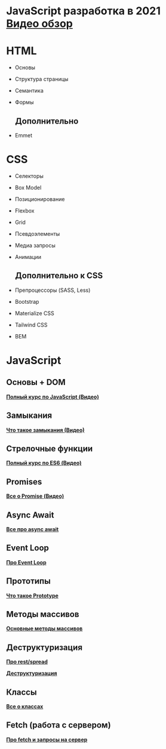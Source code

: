 # JavaScript разработка в 2021 **[Видео обзор](https://www.youtube.com/watch?v=181VnUUJq-Y)**

# HTML

- Основы
- Структура страницы
- Семантика
- Формы

  ## Дополнительно

- Emmet

# CSS

- Селекторы
- Box Model
- Позиционирование
- Flexbox
- Grid
- Псевдоэлементы
- Медиа запросы
- Анимации

  ## Дополнительно к CSS

- Препроцессоры (SASS, Less)
- Bootstrap
- Materialize CSS
- Tailwind CSS
- BEM

# JavaScript

## Основы + DOM

**[Полный курс по JavaScript (Видео)](https://www.youtube.com/watch?v=Bluxbh9CaQ0)**

## Замыкания

**[Что такое замыкания (Видео)](https://www.youtube.com/watch?v=pahO5XjnfLA)**

## Стрелочные функции

**[Полный курс по ES6 (Видео)](https://www.youtube.com/watch?v=Ti2Q4sQkNdU)**

## Promises

**[Все о Promise (Видео)](https://www.youtube.com/watch?v=1idOY3C1gYU)**

## Async Await

**[Все про async await](https://www.youtube.com/watch?v=SHiUyM_fFME)**

## Event Loop

**[Про Event Loop](https://www.youtube.com/watch?v=vIZs5tH-HGQ)**

## Прототипы

**[Что такое Prototype](https://www.youtube.com/watch?v=aQkgUUmUJy4)**

## Методы массивов

**[Основные методы массивов](https://www.youtube.com/watch?v=nEabP9CYCAQ)**

## Деструктуризация

**[Про rest/spread](https://www.youtube.com/watch?v=SGeQ-U0G7dE)**

**[Деструктуризация](https://www.youtube.com/watch?v=wWYokY0Pt2M)**

## Классы

**[Все о классах](https://www.youtube.com/watch?v=uLY9GXGMXaA)**

## Fetch (работа с сервером)

**[Про fetch и запросы на сервер](https://www.youtube.com/watch?v=eKCD9djJQKc)**
